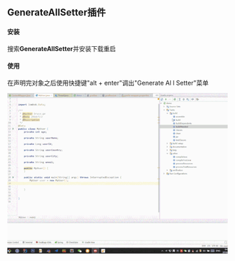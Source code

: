 ## GenerateAllSetter插件

#### 安装

搜索**GenerateAllSetter**并安装下载重启



#### 使用

在声明完对象之后使用快捷键"alt + enter"调出"Generate Al l Setter"菜单

![code](https://github.com/tinysKai/JavaNode/blob/master/image/article/2018/0709/GenerateAllSetter.gif)